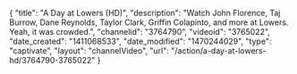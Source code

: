 {
    "title": "A Day at Lowers (HD)",
    "description": "Watch John Florence, Taj Burrow, Dane Reynolds, Taylor Clark, Griffin Colapinto, and more at Lowers. Yeah, it was crowded.",
    "channelid": "3764790",
    "videoid": "3765022",
    "date_created": "1411068533",
    "date_modified": "1470244029",
    "type": "captivate",
    "layout": "channelVideo",
    "url": "\/action\/a-day-at-lowers-hd\/3764790-3765022"
}